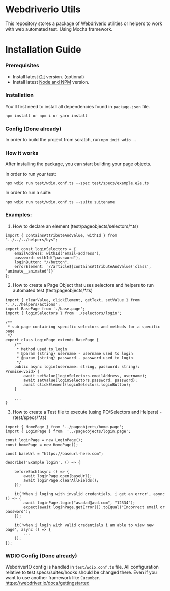 # Webdriverio Utils
This repository stores a package of [Webdriverio](https://webdriver.io/) utilities or helpers to work with web automated test.
Using Mocha framework.


Installation Guide
========================================
### Prerequisites

* Install latest [Git](https://git-scm.com/downloads) version. (optional)
* Install latest [Node and NPM](https://nodejs.org/en/download/) version.

### Installation
You'll first need to install all dependencies found in `package.json` file.

```
npm install or npm i or yarn install
```

### Config (Done already) 

In order to build the project from scratch, run `npm init wdio .`.

### How it works

After installing the package, you can start building your page objects.

In order to run your test: 
```
npx wdio run test/wdio.conf.ts --spec test/specs/example.e2e.ts
```
In order to run a suite: 
```
npx wdio run test/wdio.conf.ts --suite suitename
```

### Examples:

1. How to declare an element (test/pageobjects/selectors/*.ts)
```
import { containsAttributeAndValue, withId } from "../../../helpers/bys";

export const loginSelectors = {
    emailAddress: withId("email-address"),
    password: withId("password"),
    loginButton: "//button",
    errorElement: `//article${containsAttributeAndValue('class', 'animate__animated')}`
};
```

2. How to create a Page Object that uses selectors and helpers to run automated test (test/pageobjects/*.ts)
```
import { clearValue, clickElement, getText, setValue } from '../../helpers/actions';
import BasePage from './base.page';
import { loginSelectors } from './selectors/login';

/**
 * sub page containing specific selectors and methods for a specific page
 */
export class LoginPage extends BasePage {
    /**
     * Method used to login
     * @param {string} username - username used to login
     * @param {string} password - password used to login
     */
    public async login(username: string, password: string): Promise<void> {
        await setValue(loginSelectors.emailAddress, username);
        await setValue(loginSelectors.password, password);
        await clickElement(loginSelectors.loginButton);
    }

    ...
}
```

3. How to create a Test file to execute (using PO/Selectors and Helpers) - (test/specs/*.ts)
```
import { HomePage } from '../pageobjects/home.page';
import { LoginPage } from  '../pageobjects/login.page';

const loginPage = new LoginPage();
const homePage = new HomePage();

const baseUrl = "https://baseurl-here.com";

describe('Example login', () => {
    
    beforeEach(async () => {
        await loginPage.open(baseUrl);
        await loginPage.clearAllFields();
    });    

    it('When i loging with invalid credentials, i get an error', async () => {
        await loginPage.login("asadad@asd.com", "12334");
        expect(await loginPage.getError()).toEqual("Incorrect email or password");
    });

    it('when i login with valid credentials i am able to view new page', async () => {
        ...
    });
});
```

### WDIO Config (Done already) 
WebdriverIO config is handled in `test/wdio.conf.ts` file.
All configuration relative to test specs/suites/hooks should be changed there.
Even if you want to use another framework like `Cucumber`.
https://webdriver.io/docs/gettingstarted